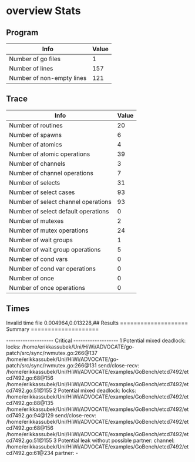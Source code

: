 # overview Stats

## Program
| Info | Value |
| - | - |
| Number of go files | 1 |
| Number of lines | 157 |
| Number of non-empty lines | 121 |


## Trace
| Info | Value |
| - | - |
| Number of routines | 20 |
| Number of spawns | 6 |
| Number of atomics | 4 |
| Number of atomic operations | 39 |
| Number of channels | 3 |
| Number of channel operations | 7 |
| Number of selects | 31 |
| Number of select cases | 93 |
| Number of select channel operations | 93 |
| Number of select default operations | 0 |
| Number of mutexes | 2 |
| Number of mutex operations | 24 |
| Number of wait groups | 1 |
| Number of wait group operations | 5 |
| Number of cond vars | 0 |
| Number of cond var operations | 0 |
| Number of once | 0| 
| Number of once operations | 0 |


## Times
Invalid time file
0.004964,0.013228,## Results
==================== Summary ====================

-------------------- Critical -------------------
1 Potential mixed deadlock:
	locks: 
		/home/erikkassubek/Uni/HiWi/ADVOCATE/go-patch/src/sync/rwmutex.go:266@137
		/home/erikkassubek/Uni/HiWi/ADVOCATE/go-patch/src/sync/rwmutex.go:266@131
	send/close-recv: 
		/home/erikkassubek/Uni/HiWi/ADVOCATE/examples/GoBench/etcd7492/etcd7492.go:68@156
		/home/erikkassubek/Uni/HiWi/ADVOCATE/examples/GoBench/etcd7492/etcd7492.go:51@155
2 Potential mixed deadlock:
	locks: 
		/home/erikkassubek/Uni/HiWi/ADVOCATE/examples/GoBench/etcd7492/etcd7492.go:88@135
		/home/erikkassubek/Uni/HiWi/ADVOCATE/examples/GoBench/etcd7492/etcd7492.go:94@129
	send/close-recv: 
		/home/erikkassubek/Uni/HiWi/ADVOCATE/examples/GoBench/etcd7492/etcd7492.go:68@156
		/home/erikkassubek/Uni/HiWi/ADVOCATE/examples/GoBench/etcd7492/etcd7492.go:51@155
3 Potential leak without possible partner:
	channel: /home/erikkassubek/Uni/HiWi/ADVOCATE/examples/GoBench/etcd7492/etcd7492.go:61@234
	partner: -
